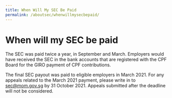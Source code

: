 ```yaml
---
title: When Will My SEC Be Paid
permalink: /aboutsec/whenwillmysecbepaid/
---
```


# When will my SEC be paid

The SEC was paid twice a year, in September and March. Employers would have received the SEC in the bank accounts that are registered with the CPF Board for the GIRO payment of CPF contributions. 

The final SEC payout was paid to eligible employers in March 2021. For any appeals related to the March 2021 payment, please write in to <a href="mailto:sec@mom.gov.sg">sec@mom.gov.sg</a> by 31 October 2021. Appeals submitted after the deadline will not be considered.